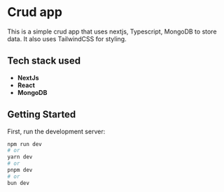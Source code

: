 # Crud app
This is a simple crud app that uses nextjs, Typescript, MongoDB to store data. It also uses TailwindCSS for styling.

## Tech stack used
- __NextJs__
- __React__
- __MongoDB__
## Getting Started

First, run the development server:

```bash
npm run dev
# or
yarn dev
# or
pnpm dev
# or
bun dev
```
